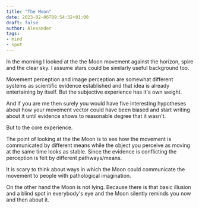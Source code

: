 ```yaml
---
title: "The Moon"
date: 2023-02-06T09:54:32+01:00
draft: false
author: Alexander
tags:
- mind
- spot
---
```


In the morning I looked at the the Moon movement against the horizon, spire and the clear sky.
I assume stars could be similarly useful background too.

Movement perception and image perception are somewhat different systems as scientific evidence established and that idea is already entertaining by itself.
But the subjective experience has it's own weight.

And if you are me then surely you would have five interesting hypotheses about how your
movement vector could have been biased and start writing about it
until evidence shows to reasonable degree that it wasn't.

But to the core experience.

The point of looking at the the Moon is to see how the movement is communicated
by different means while the object you perceive as moving at the same time looks as stable.
Since the evidence is conflicting the perception is felt by different pathways/means.

It is scary to think about ways in which the Moon could communicate the movement
to people with pathological imagination.

On the other hand the Moon is not lying.
Because there is that basic illusion and a blind spot in everybody's eye
and the Moon silently reminds you now and then about it.
